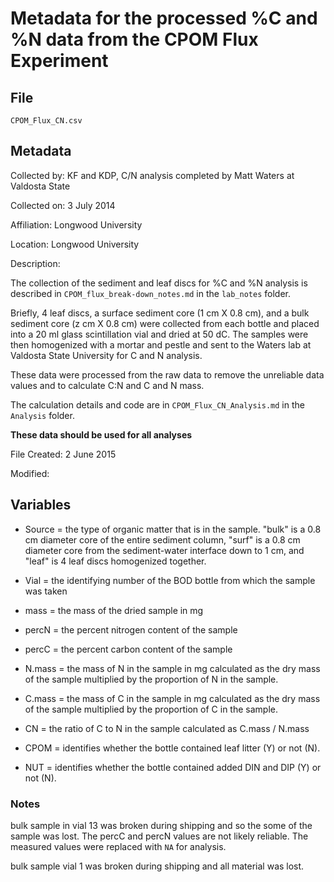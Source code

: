 # Metadata for the processed %C and %N data from the CPOM Flux Experiment

## File

`CPOM_Flux_CN.csv`

## Metadata

Collected by: KF and KDP, C/N analysis completed by Matt Waters at Valdosta State

Collected on: 3 July 2014

Affiliation: Longwood University

Location: Longwood University

Description:

The collection of the sediment and leaf discs for %C and %N analysis is described in `CPOM_flux_break-down_notes.md` in the `lab_notes` folder.

Briefly, 4 leaf discs, a surface sediment core (1 cm X 0.8 cm), and a bulk sediment core (z cm X 0.8 cm) were collected from each bottle and placed into a 20 ml glass scintillation vial and dried at 50 dC. The samples were then homogenized with a mortar and pestle and sent to the Waters lab at Valdosta State University for C and N analysis.

These data were processed from the raw data to remove the unreliable data values and to calculate C:N and C and N mass.

The calculation details and code are in `CPOM_Flux_CN_Analysis.md` in the `Analysis` folder.

**These data should be used for all analyses**
 
File Created: 2 June 2015

Modified: 

## Variables

* Source = the type of organic matter that is in the sample. "bulk" is a 0.8 cm diameter core of the entire sediment column, "surf" is a 0.8 cm diameter core from the sediment-water interface down to 1 cm, and "leaf" is 4 leaf discs homogenized together.

* Vial = the identifying number of the BOD bottle from which the sample was taken

* mass = the mass of the dried sample in mg

* percN = the percent nitrogen content of the sample

* percC = the percent carbon content of the sample

* N.mass = the mass of N in the sample in mg calculated as the dry mass of the sample multiplied by the proportion of N in the sample.

* C.mass = the mass of C in the sample in mg calculated as the dry mass of the sample multiplied by the proportion of C in the sample.

* CN = the ratio of C to N in the sample calculated as C.mass / N.mass

* CPOM = identifies whether the bottle contained leaf litter (Y) or not (N).

* NUT = identifies whether the bottle contained added DIN and DIP (Y) or not (N).
 
### Notes

bulk sample in vial 13 was broken during shipping and so the some of the sample was lost.  The percC and percN values are not likely reliable. The measured values were replaced with `NA` for analysis.

bulk sample vial 1 was broken during shipping and all material was lost. 


